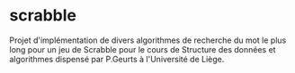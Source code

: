 # scrabble
Projet d'implémentation de divers algorithmes de recherche du mot le plus long pour un jeu de Scrabble pour le cours de Structure des données et algorithmes dispensé par P.Geurts à l'Université de Liège. 
